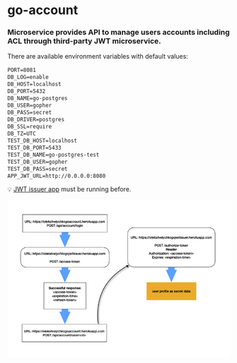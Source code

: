 # go-account

### Microservice provides API to manage users accounts including ACL through third-party JWT microservice.

There are available environment variables with default values:
```
PORT=8081
DB_LOG=enable
DB_HOST=localhost
DB_PORT=5432
DB_NAME=go-postgres
DB_USER=gopher
DB_PASS=secret
DB_DRIVER=postgres
DB_SSL=require
DB_TZ=UTC
TEST_DB_HOST=localhost
TEST_DB_PORT=5433
TEST_DB_NAME=go-postgres-test
TEST_DB_USER=gopher
TEST_DB_PASS=secret
APP_JWT_URL=http://0.0.0.0:8080
```

💡 <a href="https://github.com/oleksiivelychko/go-jwt-issuer">JWT issuer app</a> must be running before.

![how it works](.http-requests/readme.png)
